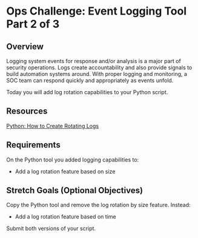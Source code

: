 # Ops Challenge: Event Logging Tool Part 2 of 3

## Overview

Logging system events for response and/or analysis is a major part of security operations. Logs create accountability and also provide signals to build automation systems around. With proper logging and monitoring, a SOC team can respond quickly and appropriately as events unfold.

Today you will add log rotation capabilities to your Python script.

## Resources

[Python: How to Create Rotating Logs](https://www.blog.pythonlibrary.org/2014/02/11/python-how-to-create-rotating-logs/)

## Requirements

On the Python tool you added logging capabilities to:

* Add a log rotation feature based on size

## Stretch Goals (Optional Objectives)

Copy the Python tool and remove the log rotation by size feature. Instead:

* Add a log rotation feature based on time

Submit both versions of your script.
